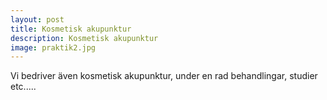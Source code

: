 ```yaml
---
layout: post
title: Kosmetisk akupunktur
description: Kosmetisk akupunktur
image: praktik2.jpg
---
```

Vi bedriver även kosmetisk akupunktur, under en rad behandlingar, studier etc.....
